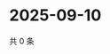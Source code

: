 # 2025-09-10

共 0 条

<!-- BEGIN ZHIHUVIDEO -->
<!-- 最后更新时间 Wed Sep 10 2025 13:11:14 GMT+0800 (China Standard Time) -->

<!-- END ZHIHUVIDEO -->
